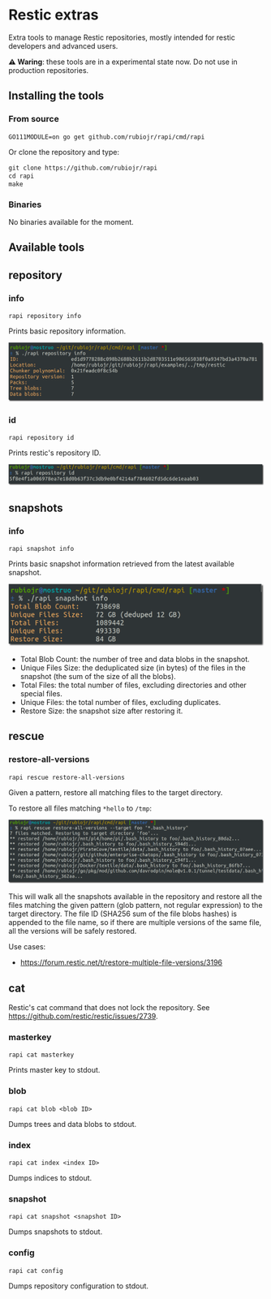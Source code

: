 # Restic extras

Extra tools to manage Restic repositories, mostly intended for restic developers and advanced users.

**⚠️ Waring**: these tools are in a experimental state now. Do not use in production repositories.

## Installing the tools

### From source

```
GO111MODULE=on go get github.com/rubiojr/rapi/cmd/rapi
```

Or clone the repository and type:

```
git clone https://github.com/rubiojr/rapi
cd rapi
make
```

### Binaries

No binaries available for the moment.

## Available tools

## repository

### info

    rapi repository info

Prints basic repository information.

![](images/repository-info.png)

### id

    rapi repository id

Prints restic's repository ID.

![](images/repository-id.png)

## snapshots

### info

    rapi snapshot info

Prints basic snapshot information retrieved from the latest available snapshot.

![](images/snapshot-info.png)

* Total Blob Count: the number of tree and data blobs in the snapshot.
* Unique Files Size: the deduplicated size (in bytes) of the files in the snapshot (the sum of the size of all the blobs).
* Total Files: the total number of files, excluding directories and other special files.
* Unique Files: the total number of files, excluding duplicates.
* Restore Size: the snapshot size after restoring it.

## rescue

### restore-all-versions

    rapi rescue restore-all-versions

Given a pattern, restore all matching files to the target directory.

To restore all files matching `*hello` to `/tmp`:

![](images/rescue-restore-all-versions.png)

This will walk all the snapshots available in the repository and restore all the files matching the given pattern (glob pattern, not regular expression) to the target directory.
The file ID (SHA256 sum of the file blobs hashes) is appended to the file name, so if there are multiple versions of the same file, all the versions will be safely restored.

Use cases:

* https://forum.restic.net/t/restore-multiple-file-versions/3196

## cat 

Restic's cat command that does not lock the repository. See https://github.com/restic/restic/issues/2739.

### masterkey

    rapi cat masterkey

Prints master key to stdout.

### blob 

    rapi cat blob <blob ID>

Dumps trees and data blobs to stdout.

### index

    rapi cat index <index ID>

Dumps indices to stdout.

### snapshot 

    rapi cat snapshot <snapshot ID>

Dumps snapshots to stdout.

### config 

    rapi cat config

Dumps repository configuration to stdout.

